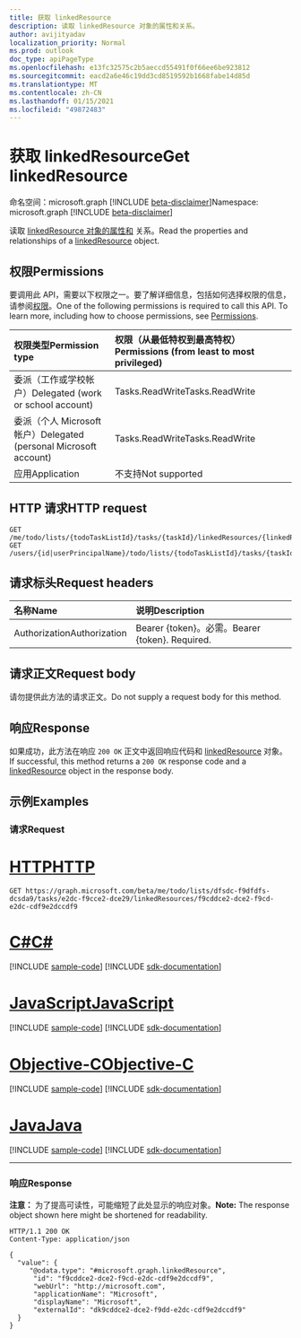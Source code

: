 ```yaml
---
title: 获取 linkedResource
description: 读取 linkedResource 对象的属性和关系。
author: avijityadav
localization_priority: Normal
ms.prod: outlook
doc_type: apiPageType
ms.openlocfilehash: e13fc32575c2b5aeccd55491f0f66ee6be923812
ms.sourcegitcommit: eacd2a6e46c19dd3cd8519592b1668fabe14d85d
ms.translationtype: MT
ms.contentlocale: zh-CN
ms.lasthandoff: 01/15/2021
ms.locfileid: "49872483"
---
```

# <a name="get-linkedresource"></a><span data-ttu-id="7cdc1-103">获取 linkedResource</span><span class="sxs-lookup"><span data-stu-id="7cdc1-103">Get linkedResource</span></span>
<span data-ttu-id="7cdc1-104">命名空间：microsoft.graph [!INCLUDE [beta-disclaimer](../../includes/beta-disclaimer.md)]</span><span class="sxs-lookup"><span data-stu-id="7cdc1-104">Namespace: microsoft.graph [!INCLUDE [beta-disclaimer](../../includes/beta-disclaimer.md)]</span></span>

<span data-ttu-id="7cdc1-105">读取 [linkedResource 对象的属性和](../resources/linkedresource.md) 关系。</span><span class="sxs-lookup"><span data-stu-id="7cdc1-105">Read the properties and relationships of a [linkedResource](../resources/linkedresource.md) object.</span></span>

## <a name="permissions"></a><span data-ttu-id="7cdc1-106">权限</span><span class="sxs-lookup"><span data-stu-id="7cdc1-106">Permissions</span></span>
<span data-ttu-id="7cdc1-p101">要调用此 API，需要以下权限之一。要了解详细信息，包括如何选择权限的信息，请参阅[权限](/graph/permissions-reference)。</span><span class="sxs-lookup"><span data-stu-id="7cdc1-p101">One of the following permissions is required to call this API. To learn more, including how to choose permissions, see [Permissions](/graph/permissions-reference).</span></span>

|<span data-ttu-id="7cdc1-109">权限类型</span><span class="sxs-lookup"><span data-stu-id="7cdc1-109">Permission type</span></span>|<span data-ttu-id="7cdc1-110">权限（从最低特权到最高特权）</span><span class="sxs-lookup"><span data-stu-id="7cdc1-110">Permissions (from least to most privileged)</span></span>|
|:---|:---|
|<span data-ttu-id="7cdc1-111">委派（工作或学校帐户）</span><span class="sxs-lookup"><span data-stu-id="7cdc1-111">Delegated (work or school account)</span></span>|<span data-ttu-id="7cdc1-112">Tasks.ReadWrite</span><span class="sxs-lookup"><span data-stu-id="7cdc1-112">Tasks.ReadWrite</span></span>|
|<span data-ttu-id="7cdc1-113">委派（个人 Microsoft 帐户）</span><span class="sxs-lookup"><span data-stu-id="7cdc1-113">Delegated (personal Microsoft account)</span></span>|<span data-ttu-id="7cdc1-114">Tasks.ReadWrite</span><span class="sxs-lookup"><span data-stu-id="7cdc1-114">Tasks.ReadWrite</span></span>|
|<span data-ttu-id="7cdc1-115">应用</span><span class="sxs-lookup"><span data-stu-id="7cdc1-115">Application</span></span>|<span data-ttu-id="7cdc1-116">不支持</span><span class="sxs-lookup"><span data-stu-id="7cdc1-116">Not supported</span></span>|

## <a name="http-request"></a><span data-ttu-id="7cdc1-117">HTTP 请求</span><span class="sxs-lookup"><span data-stu-id="7cdc1-117">HTTP request</span></span>

<!-- {
  "blockType": "ignored"
}
-->
``` http
GET /me/todo/lists/{todoTaskListId}/tasks/{taskId}/linkedResources/{linkedResourcesId}
GET /users/{id|userPrincipalName}/todo/lists/{todoTaskListId}/tasks/{taskId}/linkedResources/{linkedResourcesId}
```

## <a name="request-headers"></a><span data-ttu-id="7cdc1-118">请求标头</span><span class="sxs-lookup"><span data-stu-id="7cdc1-118">Request headers</span></span>
|<span data-ttu-id="7cdc1-119">名称</span><span class="sxs-lookup"><span data-stu-id="7cdc1-119">Name</span></span>|<span data-ttu-id="7cdc1-120">说明</span><span class="sxs-lookup"><span data-stu-id="7cdc1-120">Description</span></span>|
|:---|:---|
|<span data-ttu-id="7cdc1-121">Authorization</span><span class="sxs-lookup"><span data-stu-id="7cdc1-121">Authorization</span></span>|<span data-ttu-id="7cdc1-p102">Bearer {token}。必需。</span><span class="sxs-lookup"><span data-stu-id="7cdc1-p102">Bearer {token}. Required.</span></span>|

## <a name="request-body"></a><span data-ttu-id="7cdc1-124">请求正文</span><span class="sxs-lookup"><span data-stu-id="7cdc1-124">Request body</span></span>
<span data-ttu-id="7cdc1-125">请勿提供此方法的请求正文。</span><span class="sxs-lookup"><span data-stu-id="7cdc1-125">Do not supply a request body for this method.</span></span>

## <a name="response"></a><span data-ttu-id="7cdc1-126">响应</span><span class="sxs-lookup"><span data-stu-id="7cdc1-126">Response</span></span>

<span data-ttu-id="7cdc1-127">如果成功，此方法在响应 `200 OK` 正文中返回响应代码和 [linkedResource](../resources/linkedresource.md) 对象。</span><span class="sxs-lookup"><span data-stu-id="7cdc1-127">If successful, this method returns a `200 OK` response code and a [linkedResource](../resources/linkedresource.md) object in the response body.</span></span>

## <a name="examples"></a><span data-ttu-id="7cdc1-128">示例</span><span class="sxs-lookup"><span data-stu-id="7cdc1-128">Examples</span></span>

### <a name="request"></a><span data-ttu-id="7cdc1-129">请求</span><span class="sxs-lookup"><span data-stu-id="7cdc1-129">Request</span></span>

# <a name="http"></a>[<span data-ttu-id="7cdc1-130">HTTP</span><span class="sxs-lookup"><span data-stu-id="7cdc1-130">HTTP</span></span>](#tab/http)
<!-- {
  "blockType": "request",
  "sampleKeys": ["dfsdc-f9dfdfs-dcsda9", "e2dc-f9cce2-dce29", "f9cddce2-dce2-f9cd-e2dc-cdf9e2dccdf9"],
  "name": "get_linkedresource"
}
-->
``` http
GET https://graph.microsoft.com/beta/me/todo/lists/dfsdc-f9dfdfs-dcsda9/tasks/e2dc-f9cce2-dce29/linkedResources/f9cddce2-dce2-f9cd-e2dc-cdf9e2dccdf9
```
# <a name="c"></a>[<span data-ttu-id="7cdc1-131">C#</span><span class="sxs-lookup"><span data-stu-id="7cdc1-131">C#</span></span>](#tab/csharp)
[!INCLUDE [sample-code](../includes/snippets/csharp/get-linkedresource-csharp-snippets.md)]
[!INCLUDE [sdk-documentation](../includes/snippets/snippets-sdk-documentation-link.md)]

# <a name="javascript"></a>[<span data-ttu-id="7cdc1-132">JavaScript</span><span class="sxs-lookup"><span data-stu-id="7cdc1-132">JavaScript</span></span>](#tab/javascript)
[!INCLUDE [sample-code](../includes/snippets/javascript/get-linkedresource-javascript-snippets.md)]
[!INCLUDE [sdk-documentation](../includes/snippets/snippets-sdk-documentation-link.md)]

# <a name="objective-c"></a>[<span data-ttu-id="7cdc1-133">Objective-C</span><span class="sxs-lookup"><span data-stu-id="7cdc1-133">Objective-C</span></span>](#tab/objc)
[!INCLUDE [sample-code](../includes/snippets/objc/get-linkedresource-objc-snippets.md)]
[!INCLUDE [sdk-documentation](../includes/snippets/snippets-sdk-documentation-link.md)]

# <a name="java"></a>[<span data-ttu-id="7cdc1-134">Java</span><span class="sxs-lookup"><span data-stu-id="7cdc1-134">Java</span></span>](#tab/java)
[!INCLUDE [sample-code](../includes/snippets/java/get-linkedresource-java-snippets.md)]
[!INCLUDE [sdk-documentation](../includes/snippets/snippets-sdk-documentation-link.md)]

---



### <a name="response"></a><span data-ttu-id="7cdc1-135">响应</span><span class="sxs-lookup"><span data-stu-id="7cdc1-135">Response</span></span>
<span data-ttu-id="7cdc1-136">**注意：** 为了提高可读性，可能缩短了此处显示的响应对象。</span><span class="sxs-lookup"><span data-stu-id="7cdc1-136">**Note:** The response object shown here might be shortened for readability.</span></span>
<!-- {
  "blockType": "response",
  "truncated": true,
  "@odata.type": "microsoft.graph.linkedResource"
}
-->
``` http
HTTP/1.1 200 OK
Content-Type: application/json

{
  "value": {
     "@odata.type": "#microsoft.graph.linkedResource",
      "id": "f9cddce2-dce2-f9cd-e2dc-cdf9e2dccdf9",
      "webUrl": "http://microsoft.com",
      "applicationName": "Microsoft",
      "displayName": "Microsoft",
      "externalId": "dk9cddce2-dce2-f9dd-e2dc-cdf9e2dccdf9"
  }
}
```


